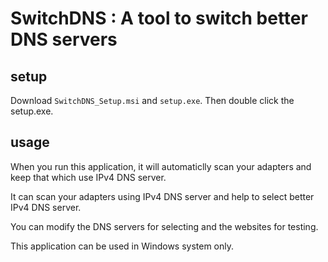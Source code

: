 # SwitchDNS : A tool to switch better DNS servers

## setup

Download `SwitchDNS_Setup.msi` and `setup.exe`. Then double click the setup.exe.

## usage

When you run this application, it will automaticlly scan your adapters and keep that which use IPv4 DNS server.

It can scan your adapters using IPv4 DNS server and help to select better IPv4 DNS server.

You can modify the DNS servers for selecting and the websites for testing.

This application can be used in Windows system only.

